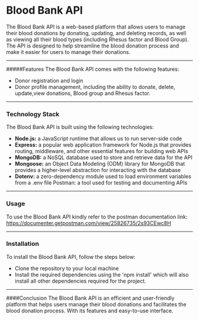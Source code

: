 # Blood Bank API
The Blood Bank API is a web-based platform that allows users to manage their blood donations by donating, updating, and deleting records, as well as viewing all their blood types (including Rhesus factor and Blood Group). The API is designed to help streamline the blood donation process and make it easier for users to manage their donations.

---

#####Features
The Blood Bank API comes with the following features:

- Donor registration and login
- Donor profile management, including the ability to donate, delete, update,view donations, Blood group and Rhesus factor.

----

### Technology Stack
The Blood Bank API is built using the following technologies:

- <b/>Node.js:</b> a JavaScript runtime that allows us to run server-side code
- <b/>Express:</b> a popular web application framework for Node.js that provides routing, middleware, and other essential features for building web APIs
- <b/>MongoDB:</b> a NoSQL database used to store and retrieve data for the API
- <b/>Mongoose:</b> an Object Data Modeling (ODM) library for MongoDB that provides a higher-level abstraction for interacting with the database
- <b/>Dotenv:</b> a zero-dependency module used to load environment variables from a .env file
Postman: a tool used for testing and documenting APIs

---

### Usage
To use the Blood Bank API kindly refer to the postman documentation link: https://documenter.getpostman.com/view/25826735/2s93CEwc8H

---

### Installation 

To install the Blood Bank API, follow the steps below:

- Clone the repository to your local machine
- Install the required dependencies using the 'npm install' which will also install all other dependencies required for the project.

---

####Conclusion
The Blood Bank API is an efficient and user-friendly platform that helps users manage their blood donations and facilitates the blood donation process. With its features and easy-to-use interface.
